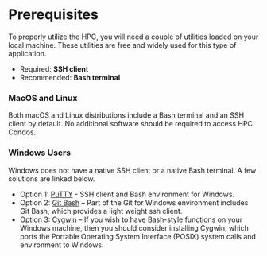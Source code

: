 # Prerequisites

To properly utilize the HPC, you will need a couple of utilities loaded on your local machine. These utilities are free and widely used for this type of application.

* Required: **SSH client**
* Recommended: **Bash terminal**

### MacOS and Linux
Both macOS and Linux distributions include a Bash terminal and an SSH client by default. No additional software should be required to access HPC Condos.

### Windows Users

Windows does not have a native SSH client or a native Bash terminal. A few solutions are linked below.

* Option 1: [PuTTY](http://www.chiark.greenend.org.uk/~sgtatham/putty/) - SSH client and Bash environment for Windows.
* Option 2: [Git Bash](https://git-scm.com/download/win) – Part of the Git for Windows environment includes Git Bash, which provides a light weight ssh client.
* Option 3: [Cygwin](http://www.cygwin.com) – If you wish to have Bash-style functions on your Windows machine, then you should consider installing Cygwin, which ports the Portable Operating System Interface (POSIX) system calls and environment to Windows.
